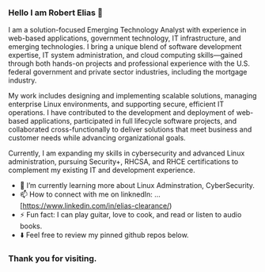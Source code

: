### Hello I am Robert Elias :wave:

I am a solution-focused Emerging Technology Analyst with experience in web-based applications, government technology, IT infrastructure, and emerging technologies. I bring a unique blend of software development expertise, IT system administration, and cloud computing skills—gained through both hands-on projects and professional experience with the U.S. federal government and private sector industries, including the mortgage industry.

My work includes designing and implementing scalable solutions, managing enterprise Linux environments, and supporting secure, efficient IT operations. I have contributed to the development and deployment of web-based applications, participated in full lifecycle software projects, and collaborated cross-functionally to deliver solutions that meet business and customer needs while advancing organizational goals.

Currently, I am expanding my skills in cybersecurity and advanced Linux administration, pursuing Security+, RHCSA, and RHCE certifications to complement my existing IT and development experience. 


- 🌱 I’m currently learning more about Linux Adminstration, CyberSecurity. 
- 📫 How to connect with me on linknedIn: ...[https://www.linkedin.com/in/elias-clearance/)
- ⚡ Fun fact: I can play guitar, love to cook, and read or listen to audio books. 
- :arrow_down: Feel free to review my pinned github repos below. 
### Thank you for visiting.

